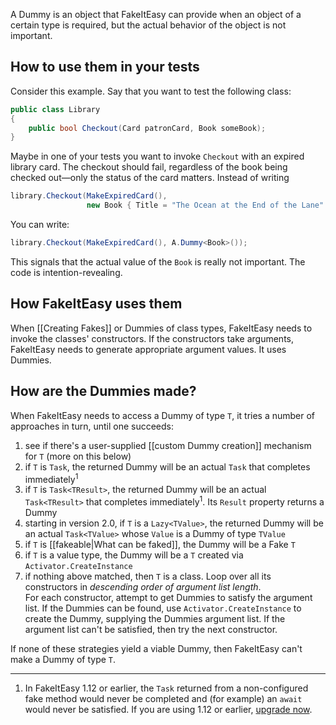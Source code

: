 A Dummy is an object that FakeItEasy can provide when an object of a certain type is required, but the actual behavior of the object is not important.

## How to use them in your tests
Consider this example. Say that you want to test the following class:

```csharp
public class Library
{
    public bool Checkout(Card patronCard, Book someBook);
}
```

Maybe in one of your tests you want to invoke `Checkout` with an expired library card. The checkout should fail, regardless of the book being checked out&mdash;only the status of the card matters. Instead of writing

```csharp
library.Checkout(MakeExpiredCard(),
                 new Book { Title = "The Ocean at the End of the Lane" } );
```

You can write:

```csharp
library.Checkout(MakeExpiredCard(), A.Dummy<Book>());
```

This signals that the actual value of the `Book` is really not important. The code is intention-revealing.

## How FakeItEasy uses them

When [[Creating Fakes]] or Dummies of class types, FakeItEasy needs to invoke the classes' constructors. If the constructors take arguments, FakeItEasy needs to generate appropriate argument values. It uses Dummies.

## How are the Dummies made?

When FakeItEasy needs to access a Dummy of type `T`, it tries a number of approaches in turn, until one succeeds:

1. see if there's a user-supplied [[custom Dummy creation]] mechanism for `T` (more on this below)
1. if `T` is `Task`, the returned Dummy will be an actual `Task` that completes immediately<sup>1</sup>
1. if `T` is `Task<TResult>`, the returned Dummy will be an actual `Task<TResult>` that completes immediately<sup>1</sup>. Its `Result` property returns a Dummy
1. starting in version 2.0, if `T` is a `Lazy<TValue>`, the returned Dummy will be an actual `Task<TValue>` whose `Value` is a Dummy of type `TValue`
1. if `T` is [[fakeable|What can be faked]], the Dummy will be a Fake `T`
1. if `T` is a value type, the Dummy will be a `T` created via `Activator.CreateInstance`
1. if nothing above matched, then `T` is a class. Loop over all its constructors in _descending order of argument list length_.  
For each constructor, attempt to get Dummies to satisfy the argument list. If the Dummies can be found, use `Activator.CreateInstance` to create the Dummy, supplying the Dummies argument list. If the argument list can't be satisfied, then try the next constructor.

If none of these strategies yield a viable Dummy, then FakeItEasy can't make a Dummy of type `T`.

----
1. In FakeItEasy 1.12 or earlier, the `Task` returned from a non-configured fake method would never be completed and (for example) an `await` would never be satisfied. If you are using 1.12 or earlier, [upgrade now](https://nuget.org/packages/FakeItEasy/).